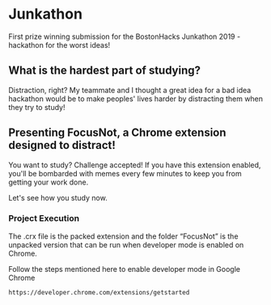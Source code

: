 # Junkathon

First prize winning submission for the BostonHacks Junkathon 2019 - hackathon for the worst ideas!

## What is the hardest part of studying?
Distraction, right?
My teammate and I thought a great idea for a bad idea hackathon would be to make peoples' lives harder by distracting them when they try to study!

## Presenting FocusNot, a Chrome extension designed to distract!

You want to study? Challenge accepted! If you have this extension enabled, you'll be bombarded with memes every few minutes to keep you from getting your work done.

Let's see how you study now.

### Project Execution

The .crx file is the packed extension and the folder “FocusNot” is the unpacked version that can be run when developer mode is enabled on Chrome.

Follow the steps mentioned here to enable developer mode in Google Chrome 
```
https://developer.chrome.com/extensions/getstarted
```
